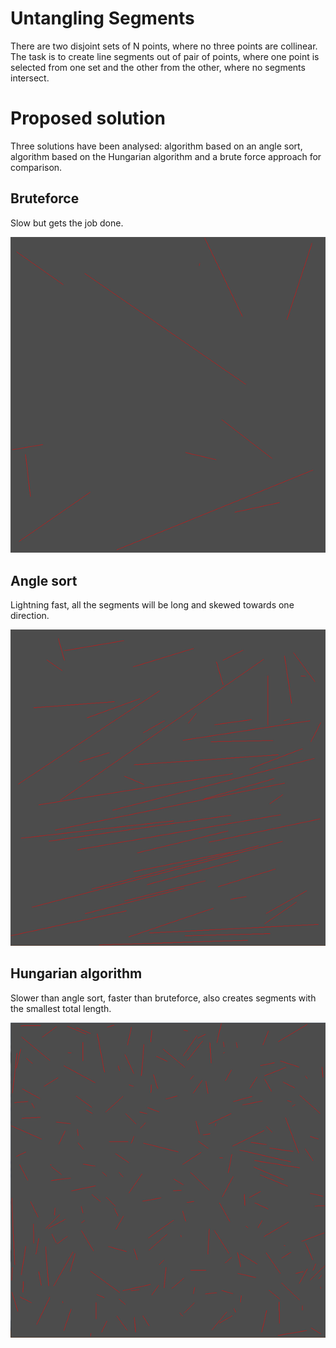 # Untangling Segments

There are two disjoint sets of N points, where no three points are collinear. The task is to create line segments out of pair of points, where one point is selected from one set and the other from the other, where no segments intersect.

# Proposed solution

Three solutions have been analysed: algorithm based on an angle sort, algorithm based on the Hungarian algorithm and a brute force approach for comparison.

## Bruteforce
Slow but gets the job done.

![Bruteforce result visualization - all the segments are untangled](bruteforce/bruteforce.png)

## Angle sort
Lightning fast, all the segments will be long and skewed towards one direction.

![Angle sort result visualization - long line segments skewed along the top-right/down left axis](angle-sort/angle_sort.png)

## Hungarian algorithm
Slower than angle sort, faster than bruteforce, also creates segments with the smallest total length.

![Hungarian algorithm result visualization - short line segments everywhere](hungarian/hungarian.png)


